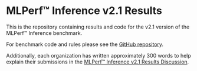 #  MLPerf™ Inference v2.1 Results

This is the repository containing results and code for the v2.1 version of the MLPerf™ Inference benchmark.

For benchmark code and rules please see the [GitHub repository](https://github.com/mlcommons/inference).

Additionally, each organization has written approximately 300 words to help explain their submissions in the [MLPerf™ Inference v2.1 Results Discussion](https://github.com/mlcommons/inference_results_v2.1/blob/master/MLPerf%E2%84%A2%20Inference%20v2.1%20Supplemental%20Discussion.pdf).
